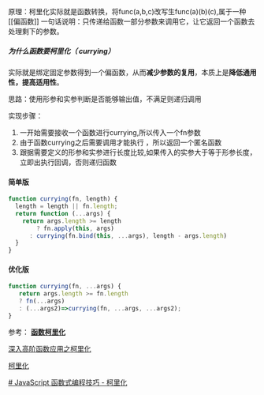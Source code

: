 原理：柯里化实际就是函数转换，将func(a,b,c)改写生func(a)(b)(c),属于一种[[偏函数]]
一句话说明：只传递给函数一部分参数来调用它，让它返回一个函数去处理剩下的参数。
##### 为什么函数要柯里化（ currying）
实际就是绑定固定参数得到一个偏函数，从而**减少参数的复用**，本质上是**降低通用性，提高适用性**。



思路：使用形参和实参判断是否能够输出值，不满足则递归调用

实现步骤：
1. 一开始需要接收一个函数进行currying,所以传入一个fn参数
2. 由于函数currying之后需要调用才能执行 ，所以返回一个匿名函数
3. 跟据需要定义的形参和实参进行长度比较,如果传入的实参大于等于形参长度，立即出执行回调，否则递归函数
#### 简单版
```js
function currying(fn, length) {
  length = length || fn.length; 	
  return function (...args) {			
    return args.length >= length	
    	? fn.apply(this, args)			
      : currying(fn.bind(this, ...args), length - args.length) 
  }
}
```



#### 优化版
```js
function currying(fn, ...args) {
   return args.length >= fn.length 
   ? fn(...args) 
   : (...args2)=>currying(fn, ...args, ...args2); 
}
```






















参考：
[ **函数柯里化**](https://github.com/ConardLi/awesome-coding-js/blob/master/JavaScript/%E5%87%BD%E6%95%B0%E6%9F%AF%E9%87%8C%E5%8C%96.md)

[ 深入高阶函数应用之柯里化](https://muyiy.cn/blog/6/6.2.html)

[柯里化](https://zh.javascript.info/currying-partials)

[# JavaScript 函数式编程技巧 - 柯里化](https://chinese.freecodecamp.org/news/javascript-han-shu-shi-bian-cheng-ji-qiao-ke-li-hua/)
